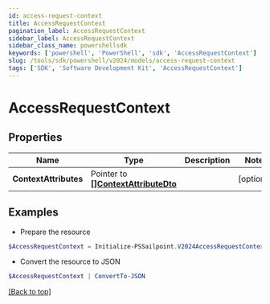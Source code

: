 ```yaml
---
id: access-request-context
title: AccessRequestContext
pagination_label: AccessRequestContext
sidebar_label: AccessRequestContext
sidebar_class_name: powershellsdk
keywords: ['powershell', 'PowerShell', 'sdk', 'AccessRequestContext'] 
slug: /tools/sdk/powershell/v2024/models/access-request-context
tags: ['SDK', 'Software Development Kit', 'AccessRequestContext']
---
```



# AccessRequestContext

## Properties

Name | Type | Description | Notes
------------ | ------------- | ------------- | -------------
**ContextAttributes** |  Pointer to [**[]ContextAttributeDto**](context-attribute-dto) |  | [optional] 

## Examples

- Prepare the resource
```powershell
$AccessRequestContext = Initialize-PSSailpoint.V2024AccessRequestContext  -ContextAttributes null
```

- Convert the resource to JSON
```powershell
$AccessRequestContext | ConvertTo-JSON
```


[[Back to top]](#) 

